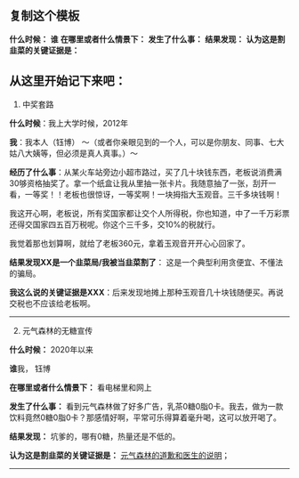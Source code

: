 ## 复制这个模板
**什么时候：**
**谁**
**在哪里或者什么情景下：**
**发生了什么事：**
**结果发现：**
**认为这是割韭菜的关键证据是：**


##  从这里开始记下来吧：

1. 中奖套路

**什么时候**：我上大学时候，2012年

**我**：我本人（钰博） ～（或者你亲眼见到的一个人，可以是你朋友、同事、七大姑八大姨等，但必须是真人真事。）～

**经历了什么事**：从某火车站旁边小超市路过，买了几十块钱东西，老板说消费满30够资格抽奖了。拿一个纸盒让我从里抽一张卡片。我随意抽了一张，刮开一看，一等奖！！老板也很惊讶，一等奖啊！一块拇指大玉观音。三千多块钱啊！

我这开心啊，老板说，所有奖国家都让交个人所得税，你也知道，中了一千万彩票还得交国家四五百万税呢。你这个三千多，交10%的税就行。

我觉着那也划算啊，就给了老板360元，拿着玉观音开开心心回家了。

**结果发现XX是一个韭菜局/我被当韭菜割了**： 这是一个典型利用贪便宜、不懂法的骗局。

**我这么说的关键证据是XXX**：后来发现地摊上那种玉观音几十块钱随便买。再说交税也不应该给老板啊。

---

2. 元气森林的无糖宣传

**什么时候：** 2020年以来

**谁**我， 钰博

**在哪里或者什么情景下：** 看电梯里和网上

**发生了什么事：** 看到元气森林做了好多广告，乳茶0糖0脂0卡。我去，做为一款饮料竟然0糖0脂0卡？那感情好啊，平常可乐得算着毫升喝，这可以放开喝了。

**结果发现：**  坑爹的，哪有0糖，热量还是不低的。

**认为这是割韭菜的关键证据是：** [元气森林的道歉和医生的说明](https://s.weibo.com/weibo?q=%23%E5%85%83%E6%B0%94%E6%A3%AE%E6%9E%97%E9%81%93%E6%AD%89%23&from=default)；

---